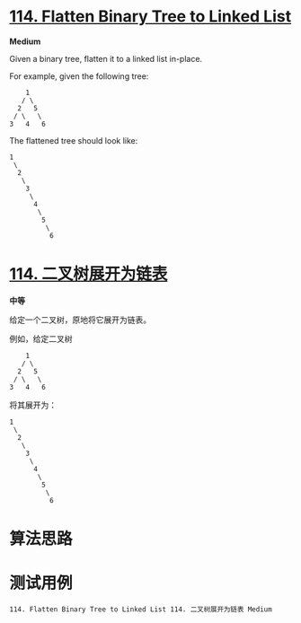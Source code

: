 # [114. Flatten Binary Tree to Linked List][enTitle]

**Medium**

Given a binary tree, flatten it to a linked list in-place.

For example, given the following tree:

```
    1
   / \
  2   5
 / \   \
3   4   6

```

The flattened tree should look like:

```
1
 \
  2
   \
    3
     \
      4
       \
        5
         \
          6

```
# [114. 二叉树展开为链表][cnTitle]

**中等**

给定一个二叉树，原地将它展开为链表。

例如，给定二叉树

```
    1
   / \
  2   5
 / \   \
3   4   6
```

将其展开为：

```
1
 \
  2
   \
    3
     \
      4
       \
        5
         \
          6
```


# 算法思路

# 测试用例
```
114. Flatten Binary Tree to Linked List 114. 二叉树展开为链表 Medium
```

[enTitle]: https://leetcode.com/problems/flatten-binary-tree-to-linked-list/
[cnTitle]: https://leetcode-cn.com/problems/flatten-binary-tree-to-linked-list/
